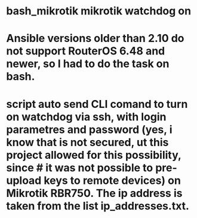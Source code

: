 # bash_mikrotik mikrotik watchdog on
# Ansible versions older than 2.10 do not support RouterOS 6.48 and newer, so I had to do the task on bash.
# script auto send CLI comand to turn on watchdog via ssh, with login parametres and password (yes, i know that is not secured, ut this project allowed for this possibility, since # it was not possible to pre-upload keys to remote devices) on Mikrotik RBR750. The ip address is taken from the list ip_addresses.txt.
